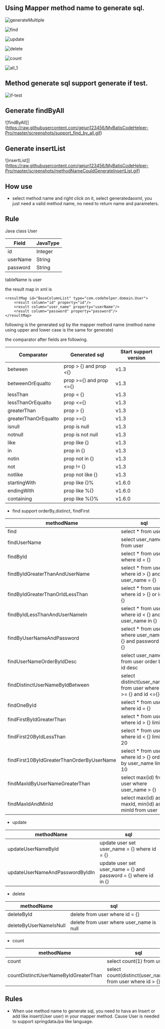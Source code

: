 ## Using Mapper method name to generate sql.

![generateMultiple](https://raw.githubusercontent.com/gejun123456/MyBatisCodeHelper-Pro/master/screenshots/2017_08_06_multiple_sql_generate.gif)

![find](https://raw.githubusercontent.com/gejun123456/MyBatisCodeHelper-Pro/master/screenshots/2017_08_06_find_example_2.gif)

![update](https://raw.githubusercontent.com/gejun123456/MyBatisCodeHelper-Pro/master/screenshots/update.gif)


![delete](https://raw.githubusercontent.com/gejun123456/MyBatisCodeHelper-Pro/master/screenshots/delete.gif)


![count](https://raw.githubusercontent.com/gejun123456/MyBatisCodeHelper-Pro/master/screenshots/count.gif)

![all_1](https://raw.githubusercontent.com/gejun123456/MyBatisCodeHelper-Pro/master/screenshots/all_1.gif)


## Method generate sql support generate if test.

![if-test](https://raw.githubusercontent.com/gejun123456/MyBatisCodeHelper-Pro/master/screenshots/mybatis_generate_if_test.gif)


## Generate findByAll

![findByAll]](https://raw.githubusercontent.com/gejun123456/MyBatisCodeHelper-Pro/master/screenshots/support_find_by_all.gif)


## Generate insertList
![insertList]](https://raw.githubusercontent.com/gejun123456/MyBatisCodeHelper-Pro/master/screenshots/methodNameCouldGenerateInsertList.gif)

## How use

- select method name and right click on it, select generatedaoxml,  you just need a valid method name, no need to return name and parameters.



## Rule

Java class User

Field  | JavaType
-----   | ------
id      | Integer
userName | String
password | String

tableName is user

the result map in xml is

	<resultMap id="BaseColumnList" type="com.codehelper.domain.User">
	    <result column="id" property="id"/>
	    <result column="user_name" property="userName"/>
	    <result column="password" property="password"/>
	</resultMap>


following is the generated sql by the mapper method name (method name using upper and lower case is the same for generate)


the comparator after fields are following.

Comparator  |Generated sql | Start support version
------- | -------- |---------
between |  prop > {} and prop <{}  |v1.3
betweenOrEqualto | prop >={} and prop <={} | v1.3
lessThan  | prop < {} | v1.3
lessThanOrEqualto | prop <={}  |v1.3
greaterThan | prop > {} |v1.3
greaterThanOrEqualto | prop >={} | v1.3
isnull | prop is null |v1.3
notnull | prop is not null |v1.3
like   | prop like {} |v1.3
in     | prop in {} |v1.3
notin  | prop not in {} |v1.3
not    | prop != {} |v1.3
notlike | prop not like {} |v1.3
startingWith | prop like {}% |v1.6.0
endingWith | prop like %{} |v1.6.0
containing | prop like %{}% |v1.6.0



- find
support orderBy,distinct, findFirst

methodName       |  sql
-----------  |  --------------
find         | select * from user
findUserName | select user_name from user
findById	| select * from user where id = {}
findByIdGreaterThanAndUserName | select * from user where id > {} and user_name = {}
findByIdGreaterThanOrIdLessThan | select * from user where id > {} or id < {}
findByIdLessThanAndUserNameIn  | select * from user where id < {} and user_name in {}
findByUserNameAndPassword      | select * from user where user_name = {} and password = {}
findUserNameOrderByIdDesc   | select user_name from user order by id desc
findDistinctUserNameByIdBetween | select distinct(user_name) from user where id >= {} and id <={}
findOneById	| select * from user where id = {}
findFirstByIdGreaterThan | select * from user where id > {} limit 1
findFirst20ByIdLessThan  | select * from user where id < {} limit 20
findFirst10ByIdGreaterThanOrderByUserName  | select * from user where id > {} order by user_name limit 10
findMaxIdByUserNameGreaterThan | select max(id) from user where user_name > {}
findMaxIdAndMinId   | select max(id) as maxId, min(id) as minId from user


- update

methodName     | sql
---------- |  -------
updateUserNameById | update user set user_name = {} where id = {}
updateUserNameAndPasswordByIdIn  | update user set user_name = {} and password = {} where id in {}

- delete

methodName  |  sql
------- | ---------
deleteById | delete from user where id = {}
deleteByUserNameIsNull  | delete from user where user_name is null

- count

methodName  | sql
------- | ----------
count   | select count(1) from user
countDistinctUserNameByIdGreaterThan | select count(distinct(user_name)) from user where id > {}


## Rules 

- When use method name to generate sql, you need to hava an Insert or add 
like insert(User user) in your mapper method. Cause User is needed to support springdataJpa like language.